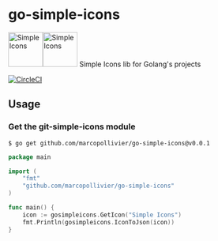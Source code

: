 # go-simple-icons

<img src="https://raw.githubusercontent.com/simple-icons/simple-icons/develop/icons/simpleicons.svg#gh-light-mode-only" alt="Simple Icons" width=70><img src="https://raw.githubusercontent.com/simple-icons/simple-icons/develop/assets/readme/simpleicons-white.svg#gh-dark-mode-only" alt="Simple Icons" width=70>
Simple Icons lib for Golang's projects 

[![CircleCI](https://dl.circleci.com/status-badge/img/gh/marcopollivier/go-simple-icons/tree/main.svg?style=svg)](https://dl.circleci.com/status-badge/redirect/gh/marcopollivier/go-simple-icons/tree/main)

## Usage 

### Get the git-simple-icons module

````shell
$ go get github.com/marcopollivier/go-simple-icons@v0.0.1
````

```go
package main

import (
	"fmt"
	"github.com/marcopollivier/go-simple-icons"
)

func main() {
	icon := gosimpleicons.GetIcon("Simple Icons")
	fmt.Println(gosimpleicons.IconToJson(icon))
}
```

